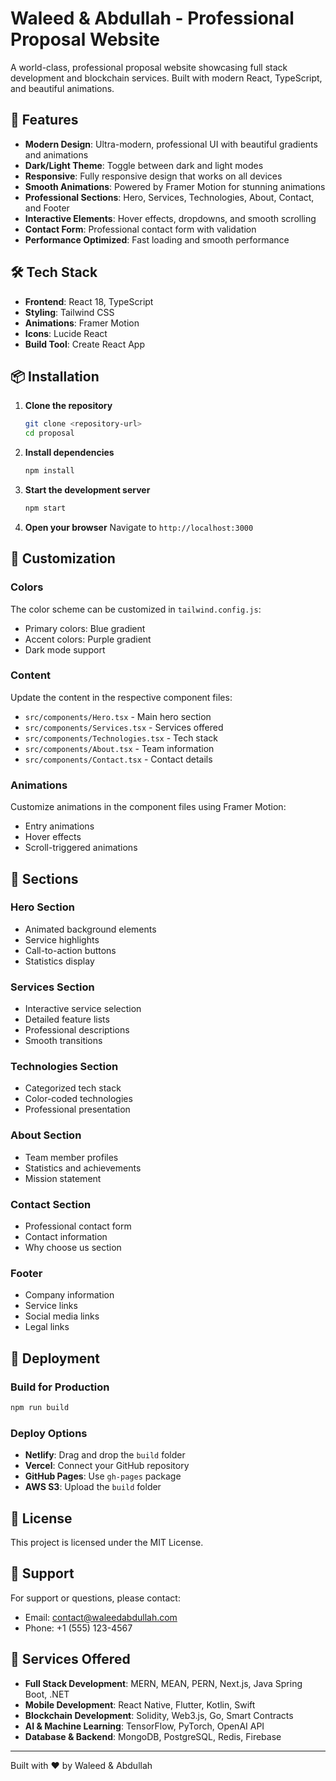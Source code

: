 # Waleed & Abdullah - Professional Proposal Website

A world-class, professional proposal website showcasing full stack development and blockchain services. Built with modern React, TypeScript, and beautiful animations.

## 🚀 Features

- **Modern Design**: Ultra-modern, professional UI with beautiful gradients and animations
- **Dark/Light Theme**: Toggle between dark and light modes
- **Responsive**: Fully responsive design that works on all devices
- **Smooth Animations**: Powered by Framer Motion for stunning animations
- **Professional Sections**: Hero, Services, Technologies, About, Contact, and Footer
- **Interactive Elements**: Hover effects, dropdowns, and smooth scrolling
- **Contact Form**: Professional contact form with validation
- **Performance Optimized**: Fast loading and smooth performance

## 🛠️ Tech Stack

- **Frontend**: React 18, TypeScript
- **Styling**: Tailwind CSS
- **Animations**: Framer Motion
- **Icons**: Lucide React
- **Build Tool**: Create React App

## 📦 Installation

1. **Clone the repository**
   ```bash
   git clone <repository-url>
   cd proposal
   ```

2. **Install dependencies**
   ```bash
   npm install
   ```

3. **Start the development server**
   ```bash
   npm start
   ```

4. **Open your browser**
   Navigate to `http://localhost:3000`

## 🎨 Customization

### Colors
The color scheme can be customized in `tailwind.config.js`:
- Primary colors: Blue gradient
- Accent colors: Purple gradient
- Dark mode support

### Content
Update the content in the respective component files:
- `src/components/Hero.tsx` - Main hero section
- `src/components/Services.tsx` - Services offered
- `src/components/Technologies.tsx` - Tech stack
- `src/components/About.tsx` - Team information
- `src/components/Contact.tsx` - Contact details

### Animations
Customize animations in the component files using Framer Motion:
- Entry animations
- Hover effects
- Scroll-triggered animations

## 📱 Sections

### Hero Section
- Animated background elements
- Service highlights
- Call-to-action buttons
- Statistics display

### Services Section
- Interactive service selection
- Detailed feature lists
- Professional descriptions
- Smooth transitions

### Technologies Section
- Categorized tech stack
- Color-coded technologies
- Professional presentation

### About Section
- Team member profiles
- Statistics and achievements
- Mission statement

### Contact Section
- Professional contact form
- Contact information
- Why choose us section

### Footer
- Company information
- Service links
- Social media links
- Legal links

## 🚀 Deployment

### Build for Production
```bash
npm run build
```

### Deploy Options
- **Netlify**: Drag and drop the `build` folder
- **Vercel**: Connect your GitHub repository
- **GitHub Pages**: Use `gh-pages` package
- **AWS S3**: Upload the `build` folder

## 📄 License

This project is licensed under the MIT License.

## 🤝 Support

For support or questions, please contact:
- Email: contact@waleedabdullah.com
- Phone: +1 (555) 123-4567

## 🎯 Services Offered

- **Full Stack Development**: MERN, MEAN, PERN, Next.js, Java Spring Boot, .NET
- **Mobile Development**: React Native, Flutter, Kotlin, Swift
- **Blockchain Development**: Solidity, Web3.js, Go, Smart Contracts
- **AI & Machine Learning**: TensorFlow, PyTorch, OpenAI API
- **Database & Backend**: MongoDB, PostgreSQL, Redis, Firebase

---

Built with ❤️ by Waleed & Abdullah 